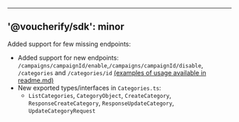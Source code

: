  ---
'@voucherify/sdk': minor
---
Added support for few missing endpoints:
  - Added support for new endpoints: `/campaigns/campaignId/enable`,`/campaigns/campaignId/disable`, `/categories` and `/categories/id` [(examples of usage available in readme.md)](..%2F..%2Fpackages%2Fsdk%2FREADME.md)
  - New exported types/interfaces in `Categories.ts`:
    - `ListCategories`, `CategoryObject`, `CreateCategory`, `ResponseCreateCategory`, `ResponseUpdateCategory`, `UpdateCategoryRequest`
